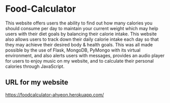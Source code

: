 # Food-Calculator
This website offers users the ability to find out how many calories you should consume per day to maintain your current weight which may help users with their diet goals by balancing their calorie intake. This website also allows users to track down their daily calorie intake each day so that they may achieve their desired body & health goals. This was all made possible by the use of Flask, MongoDB, PyMongo with its virtual environment, and also alerts users with messages, provides an audio player for users to enjoy music on my website, and to calculate their personal calories through JavaScript.

## URL for my website
https://foodcalculator-ahyeon.herokuapp.com/
